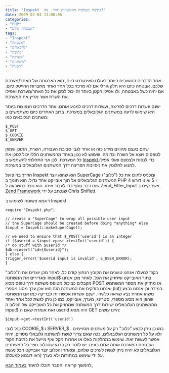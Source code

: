 ```yaml
---
title: "Inspekt  כתיבת מערכות מאובטחות יותר. מה?"
date: 2009-02-04 13:00:06
categories: 
- "PHP"
- "אבטחת מידע"
tags: 
- "Inspekt"
- "אבטחה"
- "גלובאלים"
- "כתיבה"
- "מערכת"
- "משתנים"
- "תכנות"
---
```


אחד הדברים החשובים ביותר בעולם האינטרנט כיום, הוא האבטחה של האתר/מערכת שלכם. אבטחה כיום היא חלק גורלי אם לא מרכזי בכל אחד ואחד מחברות ההייטק כיום. אם יהיה כשל באבטחה, ולו אפילו הקטן ביותר זה יכול לסכן את כל האתר/מערכת ואפילו את השרת אשר מריץ את המערכת.

<!--more-->

ישנם עשרות דרכים לפריצה, ועשרות דרכים למנוע אותם. אחד הדרכים הנפוצות ביותר היא שימוש לרעה במשתנים הגלובאלים במערכת. ברוב האתרים כיום משתמשים ב משתנים הגלובאים כמו:

```
$_POST
$_GET
$_COOKIE
$_SERVER
```

שהם בעצם מהווים מידע כזה או אחר לגבי סביבת העבודה, השרת, התוכן שמוזן לטפסים ויוצא אל השרת וכדומה. שימוש לא נכון באחד מהמשתנים הללו יכול לסכן את כל המערכת. לכן אני התחלתי להשתמש ב <a href="http://code.google.com/p/inspekt/" target="_blank">Inspekt </a>כדי לנסות ולצמצם ואולי אפילו למנוע לחלוטין את ניסיונות הפריצה דרך המשתנים הגלובאלים במערכת.

הדרך בה פועל Inspekt הוא שהוא יוצר SuperCage ("כלוב") ומכניס לתוכו את כל המשתנים הגלובאלים אל תוך אובייקט אחד גדול. הוא תומך ב PHP 4 ו 5 ואינו דורש שום דבר נוסף כדי לעבוד איתו. הוא נוצר בהשראה ל Zend_Filter_Input אשר קיים ב <a href="framework.zend.com" target="_blank">Zend Framework</a> שנכתב על ידי Chris Shiflett.

דוגמא פשוטה לשימוש ב Inspekt

```// require the inspekt library
require "Inspekt.php";

// create a "SuperCage" to wrap all possible user input
// the SuperCage should be created before doing *anything* else
$input = Inspekt::makeSuperCage();

// we need to ensure that $_POST['userid'] is an integer
if ($userid = $input->post->testInt('userid')) {
/* do stuff with $userid */
$db->insert("id={$userid}");
} else {
trigger_error('$userid input is invalid', E_USER_ERROR);
}
```

בקוד למעלה אנחנו טוענים את הקובץ הנחוץ קודם כל. לאחר מכן יוצרים את ה"כלוב" ומגדירים את המשתנה input$ בתור האובייקט שיחזיק את הכל. לאחר מכן אנחנו מקבלים כביכול מטופס משתנה דרך טופס מסוג POST אז מחזיק את מספר המשתמש ואנחנו בודקים אם המשתנה הזה הוא אכן ערך מסוג מספרי (int) במידה וכן אנחנו נבצע משהו אחרת נציג שגיאה כלשהי. ישנם עשרות אפשרויות לבדיקה כמו אם המשתנה שהוזן הוא מסוג מספרי, סטרינג, מערך, אובייקט, כמו כן ניתן לגשת לכל אחד ואחד מהמשתנים הגלובאלים ישירות דרך המשתנה שמחזיק את כל האובייקט של הכלוב ה input$ זאת אומרת שאם ה userid היה מסוג GET היינו עושים:

```$input->get->testInt('userid')```

כנל לגבי COOKIE_$ ו SERVER_$ . כמו כן ניתן לבצע "כלוב" רק על משתנים מסויימים ולא על כל המשתנים הגלובאלים, ככה שאם צריך לגשת למשתנה גלובאלי מסויים, יהיה אפשר לעשות זאת. שימוש במחלקות כאלו או אחרות מקל ואף מייעל את כתיבת הקוד ואבטחת המערכת אותה אתם בונים. יש לזכור רק ברגע שהכלוב נוצר כל המשתנים הגלובאלים לא יהיה ניתן לגשת לערכים שלהם, ומאחר והכלוב יוצר אובייקט הכל נעשה על ידי שימוש במתודות ולא כערך (ראו דוגמא למעלה).

להמשך קריאה והסבר תוכלו להעזר <a href="http://funkatron.com/inspekt/user_docs/" target="_blank">בעמוד הבא.</a>
